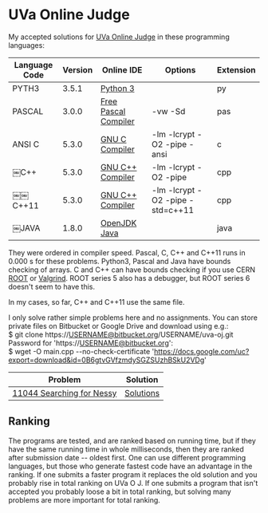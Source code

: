 # UVa Online Judge
My accepted solutions for [UVa Online Judge](https://uva.onlinejudge.org/) in these programming languages:

Language Code | Version | Online IDE | Options | Extension
------------- | ----- | ------------ | ------- | ---------
PYTH3         | 3.5.1 | [Python 3](https://www.tutorialspoint.com/execute_python3_online.php) |  | py
PASCAL        | 3.0.0 | [Free Pascal Compiler](https://www.tutorialspoint.com/compile_pascal_online.php) | -vw -Sd | pas
ANSI C        | 5.3.0 | [GNU C Compiler](https://www.tutorialspoint.com/compile_c99_online.php) | -lm -lcrypt -O2 -pipe -ansi | c
￼C++           | 5.3.0 | [GNU C++ Compiler](https://www.tutorialspoint.com/compile_cpp_online.php) | -lm -lcrypt -O2 -pipe | cpp
￼￼C++11         | 5.3.0 | [GNU C++ Compiler](https://www.tutorialspoint.com/compile_cpp11_online.php) | -lm -lcrypt -O2 -pipe -std=c++11 | cpp
￼JAVA          | 1.8.0 | [OpenJDK Java](https://www.tutorialspoint.com/compile_java8_online.php) |  | java

They were ordered in compiler speed. Pascal, C, C++ and C++11 runs in 0.000 s for these problems. Python3, Pascal and Java
have bounds checking of arrays. C and C++ can have bounds checking if you 
use CERN [ROOT](../blob/master/root-system.md) or [Valgrind](https://en.wikipedia.org/wiki/Valgrind). ROOT series 5 also
has a debugger, but ROOT series 6 doesn't seem to have this.

In my cases, so far, C++ and C++11 use the same file.

I only solve rather simple problems here and no assignments. You can store private files on Bitbucket or Google Drive and 
download using e.g.:  
$ git clone https://USERNAME@bitbucket.org/USERNAME/uva-oj.git  
Password for 'https://USERNAME@bitbucket.org':  
$ wget -O main.cpp --no-check-certificate 'https://docs.google.com/uc?export=download&id=0B6gtvGVfzmdySGZSUzhBSkU2VDg'

| Problem | Solution |
| ------- | -------- |
| [11044	Searching for Nessy](https://uva.onlinejudge.org/index.php?option=com_onlinejudge&Itemid=8&page=show_problem&problem=1985) | [Solutions](https://github.com/mobluse/uva/tree/master/11044) |

## Ranking
The programs are tested, and are ranked based on running time, but if they have the same running time in whole milliseconds, then they 
are ranked after submission date -- oldest first. One can use different programming languages, but those who generate fastest code have 
an advantage in the ranking. If one submits a faster program it replaces the old solution and you probably rise in total ranking on 
UVa O J. If one submits a program that isn't accepted you probably loose a bit in total ranking, but solving many problems are more
important for total ranking.
